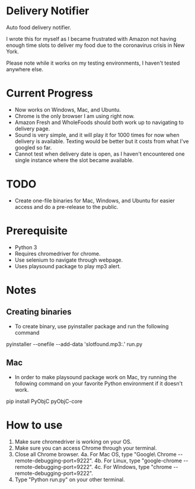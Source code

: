 # Delivery Notifier
Auto food delivery notifier.

I wrote this for myself as I became frustrated with Amazon not having enough time slots to deliver my food due to the coronavirus crisis in New York.

Please note while it works on my testing environments, I haven't tested anywhere else.

# Current Progress

- Now works on Windows, Mac, and Ubuntu.
- Chrome is the only browser I am using right now.
- Amazon Fresh and WholeFoods should both work up to navigating to delivery page.
- Sound is very simple, and it will play it for 1000 times for now when delivery is available. Texting would be better but it costs from what I've googled so far.
- Cannot test when delivery date is open, as I haven't encountered one single instance where the slot became available.

# TODO

- Create one-file binaries for Mac, Windows, and Ubuntu for easier access and do a pre-release to the public.

# Prerequisite

- Python 3
- Requires chromedriver for chrome.
- Use selenium to navigate through webpage.
- Uses playsound package to play mp3 alert.

# Notes

## Creating binaries
- To create binary, use pyinstaller package and run the following command

pyinstaller --onefile --add-data 'slotfound.mp3:.' run.py

## Mac

- In order to make playsound package work on Mac, try running the following command on your favorite Python environment if it doesn't work.

pip install PyObjC pyObjC-core

# How to use

1. Make sure chromedriver is working on your OS.
2. Make sure you can access Chrome through your terminal.
3. Close all Chrome browser.
4a. For Mac OS, type "Google\ Chrome --remote-debugging-port=9222".
4b. For Linux, type "google-chrome --remote-debugging-port=9222".
4c. For Windows, type "chrome --remote-debugging-port=9222".
5. Type "Python run.py" on your other terminal.
